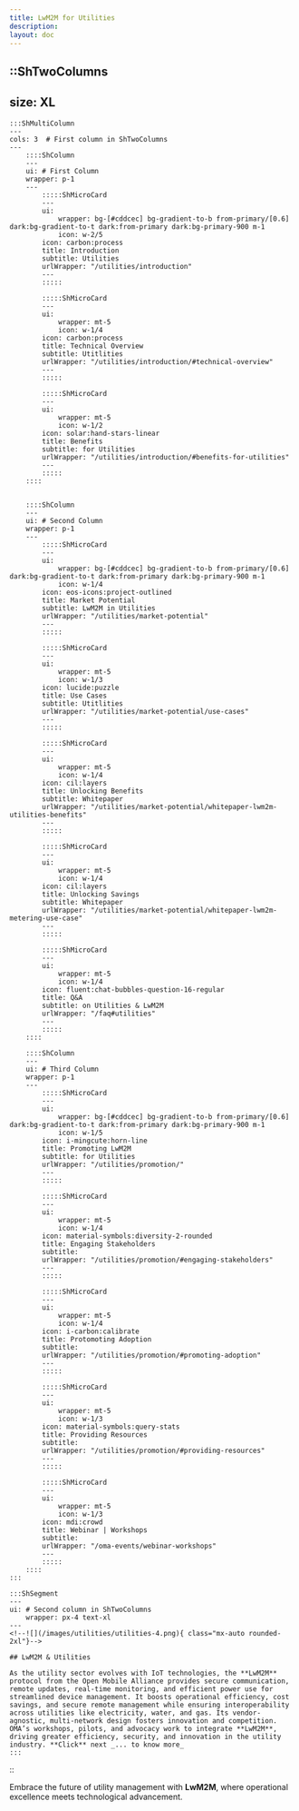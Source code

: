 ```yaml
---
title: LwM2M for Utilities
description:
layout: doc
---
```


::ShTwoColumns
---
size: XL
---
    :::ShMultiColumn 
    ---
    cols: 3  # First column in ShTwoColumns
    ---
        ::::ShColumn 
        --- 
        ui: # First Column
        wrapper: p-1
        ---
            :::::ShMicroCard
            ---
            ui:
                wrapper: bg-[#cddcec] bg-gradient-to-b from-primary/[0.6] dark:bg-gradient-to-t dark:from-primary dark:bg-primary-900 m-1
                icon: w-2/5
            icon: carbon:process
            title: Introduction
            subtitle: Utilities
            urlWrapper: "/utilities/introduction"
            ---
            :::::

            :::::ShMicroCard
            ---
            ui:
                wrapper: mt-5
                icon: w-1/4
            icon: carbon:process
            title: Technical Overview
            subtitle: Utitlities
            urlWrapper: "/utilities/introduction/#technical-overview"
            ---
            :::::

            :::::ShMicroCard
            ---
            ui:
                wrapper: mt-5
                icon: w-1/2
            icon: solar:hand-stars-linear
            title: Benefits
            subtitle: for Utilities
            urlWrapper: "/utilities/introduction/#benefits-for-utilities"
            ---
            :::::
        ::::


        ::::ShColumn 
        --- 
        ui: # Second Column
        wrapper: p-1
        ---
            :::::ShMicroCard
            ---
            ui:
                wrapper: bg-[#cddcec] bg-gradient-to-b from-primary/[0.6] dark:bg-gradient-to-t dark:from-primary dark:bg-primary-900 m-1
                icon: w-1/4
            icon: eos-icons:project-outlined
            title: Market Potential
            subtitle: LwM2M in Utilities
            urlWrapper: "/utilities/market-potential"
            ---
            :::::

            :::::ShMicroCard
            ---
            ui:
                wrapper: mt-5
                icon: w-1/3
            icon: lucide:puzzle
            title: Use Cases
            subtitle: Utitlities
            urlWrapper: "/utilities/market-potential/use-cases"
            ---
            :::::        

            :::::ShMicroCard
            ---
            ui:
                wrapper: mt-5
                icon: w-1/4
            icon: cil:layers
            title: Unlocking Benefits
            subtitle: Whitepaper
            urlWrapper: "/utilities/market-potential/whitepaper-lwm2m-utilities-benefits"
            ---
            :::::   

            :::::ShMicroCard
            ---
            ui:
                wrapper: mt-5
                icon: w-1/4
            icon: cil:layers
            title: Unlocking Savings
            subtitle: Whitepaper
            urlWrapper: "/utilities/market-potential/whitepaper-lwm2m-metering-use-case"
            ---
            :::::  

            :::::ShMicroCard
            ---
            ui:
                wrapper: mt-5
                icon: w-1/4
            icon: fluent:chat-bubbles-question-16-regular
            title: Q&A
            subtitle: on Utilities & LwM2M
            urlWrapper: "/faq#utilities"
            ---
            :::::         
        ::::  

        ::::ShColumn 
        --- 
        ui: # Third Column
        wrapper: p-1
        ---
            :::::ShMicroCard
            ---
            ui:
                wrapper: bg-[#cddcec] bg-gradient-to-b from-primary/[0.6] dark:bg-gradient-to-t dark:from-primary dark:bg-primary-900 m-1
                icon: w-1/5
            icon: i-mingcute:horn-line
            title: Promoting LwM2M
            subtitle: for Utilities
            urlWrapper: "/utilities/promotion/"
            ---
            :::::

            :::::ShMicroCard
            ---
            ui:
                wrapper: mt-5
                icon: w-1/4
            icon: material-symbols:diversity-2-rounded
            title: Engaging Stakeholders
            subtitle: 
            urlWrapper: "/utilities/promotion/#engaging-stakeholders"
            ---
            :::::     
            
            :::::ShMicroCard
            ---
            ui:
                wrapper: mt-5
                icon: w-1/4
            icon: i-carbon:calibrate
            title: Protomoting Adoption
            subtitle: 
            urlWrapper: "/utilities/promotion/#promoting-adoption"
            ---
            ::::: 

            :::::ShMicroCard
            ---
            ui:
                wrapper: mt-5
                icon: w-1/3
            icon: material-symbols:query-stats
            title: Providing Resources
            subtitle: 
            urlWrapper: "/utilities/promotion/#providing-resources"
            ---
            :::::          

            :::::ShMicroCard
            ---
            ui:
                wrapper: mt-5
                icon: w-1/3
            icon: mdi:crowd
            title: Webinar | Workshops
            subtitle: 
            urlWrapper: "/oma-events/webinar-workshops"
            ---
            ::::: 
        ::::
    :::

    :::ShSegment
    ---
    ui: # Second column in ShTwoColumns
        wrapper: px-4 text-xl
    ---
    <!--![](/images/utilities/utilities-4.png){ class="mx-auto rounded-2xl"}-->

    ## LwM2M & Utilities

    As the utility sector evolves with IoT technologies, the **LwM2M** protocol from the Open Mobile Alliance provides secure communication, remote updates, real-time monitoring, and efficient power use for streamlined device management. It boosts operational efficiency, cost savings, and secure remote management while ensuring interoperability across utilities like electricity, water, and gas. Its vendor-agnostic, multi-network design fosters innovation and competition. OMA’s workshops, pilots, and advocacy work to integrate **LwM2M**, driving greater efficiency, security, and innovation in the utility industry. **Click** next _... to know more_
    :::
::

Embrace the future of utility management with __LwM2M__, where operational excellence meets technological advancement.
